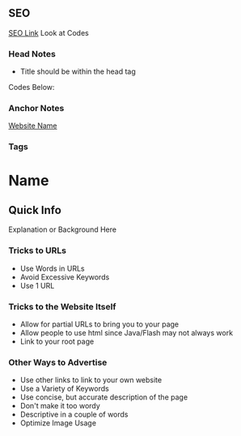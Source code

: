 ## SEO

[SEO Link](http://static.googleusercontent.com/media/www.google.com/en//webmasters/docs/search-engine-optimization-starter-guide.pdf)
Look at Codes

### Head Notes
* Title should be within the head tag

Codes Below:

<head>
<title>
This Is The Part That Gets Searched (Search Query)

* Make Sure that there is an unique title
* A couple of words
* No "Untitled" or "Webpage 1" etc.

</title>
<meta name="description=" content="Basically, this is supposed to give a description">

</head>

### Anchor Notes
<a href="Web Link Here">Website Name</a>

### Tags
<h1>Name</h1>
<h2>Quick Info</h2>
<p>Explanation or Background Here</p>

### Tricks to URLs

* Use Words in URLs
* Avoid Excessive Keywords
* Use 1 URL

### Tricks to the Website Itself
* Allow for partial URLs to bring you to your page
* Allow people to use html since Java/Flash may not always work
* Link to your root page

### Other Ways to Advertise
* Use other links to link to your own website
* Use a Variety of Keywords
* Use concise, but accurate description of the page
* Don't make it too wordy
* Descriptive in a couple of words
* Optimize Image Usage

### 
